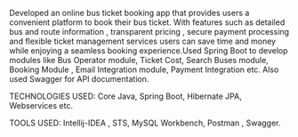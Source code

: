 Developed  an online bus ticket booking app that provides users a convenient platform to book their bus ticket. With  features such as detailed bus and route information , transparent pricing , secure payment processing and flexible ticket management services users can save time and money while  enjoying a seamless booking experience.Used Spring Boot to develop modules like Bus Operator module, Ticket Cost, Search Buses module, Booking Module , Email Integration module, Payment Integration etc. Also used Swagger for API documentation.

TECHNOLOGIES USED: 
Core Java, Spring Boot, Hibernate JPA, Webservices etc.

TOOLS USED:
Intellij-IDEA , STS, MySQL Workbench, Postman , Swagger.
